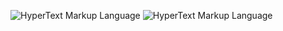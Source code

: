 ![HyperText Markup Language](https://img.shields.io/badge/-Python-e65127?style=flat-square&logo=Python&logoColor=yellow&labelColor=grey)
![HyperText Markup Language](https://img.shields.io/badge/-HTML-e65127?style=flat-square&logo=html5&logoColor=e65127&labelColor=1e1e1e)
